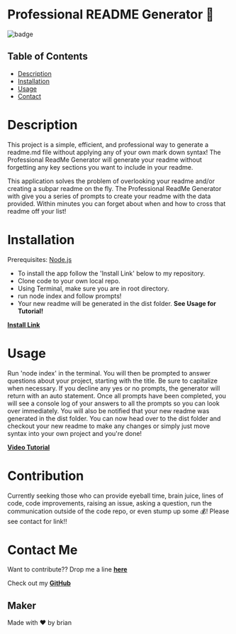 # Professional **README** Generator 🚀

![badge](https://img.shields.io/badge/README-generator-success)

## Table of Contents
* [Description](#description)
* [Installation](#installation)
* [Usage](#usage)
* [Contact](#contact-me)



# Description

This project is a simple, efficient, and professional way to generate a readme.md file without applying any of your own mark down syntax! The Professional ReadMe Generator will generate your readme without forgetting any key sections you want to include in your readme.

This application solves the problem of overlooking your readme and/or creating a subpar readme on the fly. The Professional ReadMe Generator with give you a series of prompts to create your readme with the data provided. Within minutes you can forget about when and how to cross that readme off your list!

# Installation

Prerequisites: [Node.js](https://nodejs.org/en/)

* To install the app follow the 'Install Link' below to my repository.
* Clone code to your own local repo.
* Using Terminal, make sure you are in root directory.
* run node index and follow prompts!
* Your new readme will be generated in the dist folder.
**See Usage for Tutorial!**

**[Install Link](https://github.com/brian-nelson10/Professional-ReadMe-Generator)**

# Usage

Run 'node index' in the terminal. You will then be prompted to answer questions about your project, starting with the title. Be sure to capitalize when necessary.
If you decline any yes or no prompts, the generator will return with an auto statement. Once all prompts have been completed, you will see a console log of your answers to all the prompts so you can look over immediately. You will also be notified that your new readme was generated in the dist folder. You can now head over to the dist folder and checkout your new readme to make any changes or simply just move syntax into your own project and you're done!

**[Video Tutorial]()**

# Contribution

Currently seeking those who can provide eyeball time, brain juice, lines of code, code improvements, raising an issue, asking a question, run the communication outside of the code repo, or even stump up some 💰! Please see contact for link!! 

# Contact Me 

Want to contribute?? Drop me a line **[here](mailto:bn3l10@gmail.com)**

Check out my **[GitHub](https://github.com/brian-nelson10)**


## Maker
Made with ❤️ by brian

